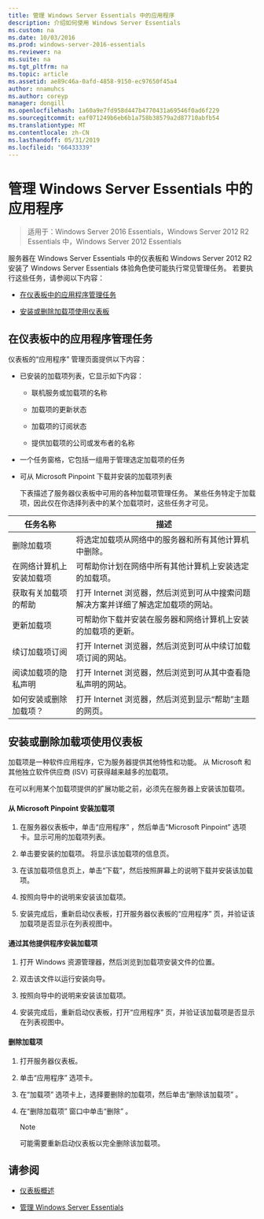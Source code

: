 ```yaml
---
title: 管理 Windows Server Essentials 中的应用程序
description: 介绍如何使用 Windows Server Essentials
ms.custom: na
ms.date: 10/03/2016
ms.prod: windows-server-2016-essentials
ms.reviewer: na
ms.suite: na
ms.tgt_pltfrm: na
ms.topic: article
ms.assetid: ae89c46a-0afd-4858-9150-ec97650f45a4
author: nnamuhcs
ms.author: coreyp
manager: dongill
ms.openlocfilehash: 1a60a9e7fd958d447b4770431a69546f0ad6f229
ms.sourcegitcommit: eaf071249b6eb6b1a758b38579a2d87710abfb54
ms.translationtype: MT
ms.contentlocale: zh-CN
ms.lasthandoff: 05/31/2019
ms.locfileid: "66433339"
---
```

# <a name="manage-applications-in-windows-server-essentials"></a>管理 Windows Server Essentials 中的应用程序

>适用于：Windows Server 2016 Essentials，Windows Server 2012 R2 Essentials 中，Windows Server 2012 Essentials
 
 服务器在 Windows Server Essentials 中的仪表板和 Windows Server 2012 R2 安装了 Windows Server Essentials 体验角色使可能执行常见管理任务。 若要执行这些任务，请参阅以下内容：  
  
-   [在仪表板中的应用程序管理任务](Manage-Applications-in-Windows-Server-Essentials.md#BKMK_1)  
  
-   [安装或删除加载项使用仪表板](Manage-Applications-in-Windows-Server-Essentials.md#BKMK_2)  
  
##  <a name="BKMK_1"></a> 在仪表板中的应用程序管理任务  
 仪表板的“应用程序”  管理页面提供以下内容：  
  
- 已安装的加载项列表，它显示如下内容：  
  
  -   联机服务或加载项的名称  
  
  -   加载项的更新状态  
  
  -   加载项的订阅状态  
  
  -   提供加载项的公司或发布者的名称  
  
- 一个任务窗格，它包括一组用于管理选定加载项的任务  
  
- 可从 Microsoft Pinpoint 下载并安装的加载项列表  
  
  下表描述了服务器仪表板中可用的各种加载项管理任务。 某些任务特定于加载项，因此仅在你选择列表中的某个加载项时，这些任务才可见。  
  
|任务名称|描述|  
|---------------|-----------------|  
|删除加载项|将选定加载项从网络中的服务器和所有其他计算机中删除。|  
|在网络计算机上安装加载项|可帮助你计划在网络中所有其他计算机上安装选定的加载项。|  
|获取有关加载项的帮助|打开 Internet 浏览器，然后浏览到可从中搜索问题解决方案并详细了解选定加载项的网站。|  
|更新加载项|可帮助你下载并安装在服务器和网络计算机上安装的加载项的更新。|  
|续订加载项订阅|打开 Internet 浏览器，然后浏览到可从中续订加载项订阅的网站。|  
|阅读加载项的隐私声明|打开 Internet 浏览器，然后浏览到可从其中查看隐私声明的网站。|  
|如何安装或删除加载项？|打开 Internet 浏览器，然后浏览到显示“帮助”主题的网页。|  
  
##  <a name="BKMK_2"></a> 安装或删除加载项使用仪表板  
 加载项是一种软件应用程序，它为服务器提供其他特性和功能。 从 Microsoft 和其他独立软件供应商 (ISV) 可获得越来越多的加载项。  
  
 在可以利用某个加载项提供的扩展功能之前，必须先在服务器上安装该加载项。  
  
#### <a name="to-install-an-add-in-from-microsoft-pinpoint"></a>从 Microsoft Pinpoint 安装加载项  
  
1.  在服务器仪表板中，单击“应用程序”  ，然后单击“Microsoft Pinpoint”  选项卡。显示可用的加载项列表。  
  
2.  单击要安装的加载项。 将显示该加载项的信息页。  
  
3.  在该加载项信息页上，单击“下载”，然后按照屏幕上的说明下载并安装该加载项。  
  
4.  按照向导中的说明来安装该加载项。  
  
5.  安装完成后，重新启动仪表板，打开服务器仪表板的“应用程序”  页，并验证该加载项是否显示在列表视图中。  
  
#### <a name="to-install-an-add-in-from-another-provider"></a>通过其他提供程序安装加载项  
  
1.  打开 Windows 资源管理器，然后浏览到加载项安装文件的位置。  
  
2.  双击该文件以运行安装向导。  
  
3.  按照向导中的说明来安装该加载项。  
  
4.  安装完成后，重新启动仪表板，打开“应用程序”  页，并验证该加载项是否显示在列表视图中。  
  
#### <a name="to-remove-an-add-in"></a>删除加载项  
  
1.  打开服务器仪表板。  
  
2.  单击“应用程序”  选项卡。  
  
3.  在“加载项”  选项卡上，选择要删除的加载项，然后单击“删除该加载项”  。  
  
4.  在“删除加载项”  窗口中单击“删除”  。  
  
    > [!NOTE]
    >  可能需要重新启动仪表板以完全删除该加载项。  
  
## <a name="see-also"></a>请参阅  
  
-   [仪表板概述](Overview-of-the-Dashboard-in-Windows-Server-Essentials.md)  
  
-   [管理 Windows Server Essentials](Manage-Windows-Server-Essentials.md)
